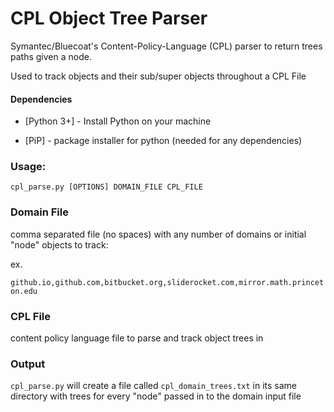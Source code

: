 
  

  

  

# CPL Object Tree Parser

  



Symantec/Bluecoat's Content-Policy-Language (CPL) parser to return trees paths given a node.

Used to track objects and their sub/super objects throughout a CPL File

  
#### Dependencies
* [Python 3+] - Install Python on your machine

* [PiP] - package installer for python (needed for any dependencies)
  
### Usage:
 `cpl_parse.py [OPTIONS] DOMAIN_FILE CPL_FILE`
  

  

  

### Domain File
comma separated file (no spaces) with any number of domains or initial "node" objects to track:


ex.

`github.io,github.com,bitbucket.org,sliderocket.com,mirror.math.princeton.edu`


### CPL File

content policy language file to parse and track object trees in



  ### Output

`cpl_parse.py` will create a file called `cpl_domain_trees.txt` in its same directory with trees for every "node" passed in to the domain input file


 
